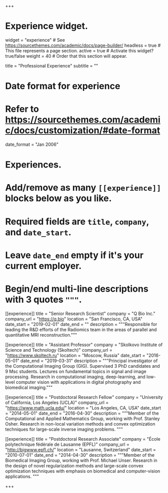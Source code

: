 +++
# Experience widget.
widget = "experience"  # See https://sourcethemes.com/academic/docs/page-builder/
headless = true  # This file represents a page section.
active = true  # Activate this widget? true/false
weight = 40  # Order that this section will appear.

title = "Professional Experience"
subtitle = ""

# Date format for experience
#   Refer to https://sourcethemes.com/academic/docs/customization/#date-format
date_format = "Jan 2006"

# Experiences.
#   Add/remove as many `[[experience]]` blocks below as you like.
#   Required fields are `title`, `company`, and `date_start`.
#   Leave `date_end` empty if it's your current employer.
#   Begin/end multi-line descriptions with 3 quotes `"""`.
[[experience]]
  title = "Senior Research Scientist"
  company = "Q Bio Inc."
  company_url = "https://q.bio"
  location = "San Francisco, CA, USA"
  date_start = "2019-02-01"
  date_end = ""
  description = """Responsible for leading the R&D efforts of the Radiomics team in the areas of parallel and quantitative MRI reconstruction."""

[[experience]]
  title = "Assistant Professor"
  company = "Skolkovo Institute of Science and Technology (Skoltech)"
  company_url = "https://www.skoltech.ru"
  location = "Moscow, Russia"
  date_start = "2016-05-01"
  date_end = "2019-03-31"
  description = """Principal investigator of the Computational Imaging Group (GIG). Supervised 3 PhD candidates and 9 Msc students. Lectures on fundamental topics in signal and image processing. Research in computational imaging, deep-learning, and low-level computer vision with applications in digital photography and biomedical imaging."""

[[experience]]
  title = "Postdoctoral Research Fellow"
  company = "University of California, Los Angeles (UCLA)"
  company_url = "https://www.math.ucla.edu/"
  location = "Los Angeles, CA, USA"
  date_start = "2014-05-01"
  date_end = "2016-04-30"
  description = """Member of the Computational and Applied Mathematics Group, working with Prof. Stanley Osher. Research in non-local variation methods and convex optimization techniques for large-scale inverse imaging problems. """

[[experience]]
  title = "Postdoctoral Research Associate"
  company = "École polytechnique fédérale de Lausanne (EPFL)"
  company_url = "http://bigwww.epfl.ch/"
  location = "Lausanne, Switzerland"
  date_start = "2010-07-01"
  date_end = "2014-04-30"
  description = """Member of the Biomedical Imaging Group, working with Prof. Michael Unser. Research in the design of novel regularization methods and large-scale convex optimization techniques with emphasis on biomedical and computer-vision applications. """

+++
